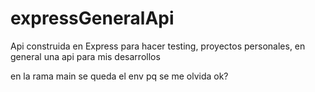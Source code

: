 # expressGeneralApi
Api construida en Express para hacer testing, proyectos personales, en general una api para mis desarrollos

en la rama main se queda el env pq se me olvida ok?
